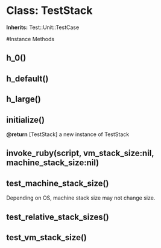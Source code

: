 # Class: TestStack
**Inherits:** Test::Unit::TestCase
    




#Instance Methods
## h_0() [](#method-i-h_0)

## h_default() [](#method-i-h_default)

## h_large() [](#method-i-h_large)

## initialize() [](#method-i-initialize)

**@return** [TestStack] a new instance of TestStack

## invoke_ruby(script, vm_stack_size:nil, machine_stack_size:nil) [](#method-i-invoke_ruby)

## test_machine_stack_size() [](#method-i-test_machine_stack_size)
Depending on OS, machine stack size may not change size.

## test_relative_stack_sizes() [](#method-i-test_relative_stack_sizes)

## test_vm_stack_size() [](#method-i-test_vm_stack_size)


